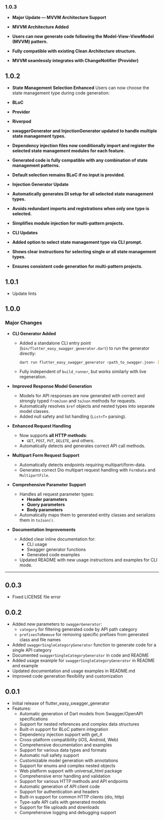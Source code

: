 ### 1.0.3
* **Major Update — MVVM Architecture Support**

* **MVVM Architecture Added**

* **Users can now generate code following the Model-View-ViewModel (MVVM) pattern.**

* **Fully compatible with existing Clean Architecture structure.**

* **MVVM seamlessly integrates with ChangeNotifier (Provider)**

## 1.0.2
* **State Management Selection Enhanced**
Users can now choose the state management type during code generation:

* **BLoC**
* **Provider**
* **Riverpod**

* **swaggerGenerator and InjectionGenerator updated to handle multiple state management types.**

* **Dependency injection files now conditionally import and register the selected state management modules for each feature.**

* **Generated code is fully compatible with any combination of state management patterns.**

* **Default selection remains BLoC if no input is provided.**

* **Injection Generator Update**

* **Automatically generates DI setup for all selected state management types.**

* **Avoids redundant imports and registrations when only one type is selected.**

* **Simplifies module injection for multi-pattern projects.**

* **CLI Updates**

* **Added option to select state management type via CLI prompt.**

* **Shows clear instructions for selecting single or all state management types.**

* **Ensures consistent code generation for multi-pattern projects.**

## 1.0.1
* Update lints

## 1.0.0
### Major Changes
* **CLI Generator Added**
  * Added a standalone CLI entry point (`bin/flutter_easy_swagger_generator.dart`) to run the generator directly:
    ```bash
    dart run flutter_easy_swagger_generator <path_to_swagger.json> [--watch]
    ```
  * Fully independent of `build_runner`, but works similarly with live regeneration.

* **Improved Response Model Generation**
  * Models for API responses are now generated with correct and strongly typed `fromJson` and `toJson` methods for requests.
  * Automatically resolves `$ref` objects and nested types into separate model classes.
  * Added null safety and list handling (`List<T>` parsing).

* **Enhanced Request Handling**
  * Now supports **all HTTP methods**:
    - `GET`, `POST`, `PUT`, `DELETE`, and others.
  * Automatically detects and generates correct API call methods.

* **Multipart Form Request Support**
  * Automatically detects endpoints requiring multipart/form-data.
  * Generates correct Dio multipart request handling with `FormData` and `MultipartFile`.

* **Comprehensive Parameter Support**
  * Handles all request parameter types:
    - **Header parameters**
    - **Query parameters**
    - **Body parameters**
  * Automatically maps them to generated entity classes and serializes them in `toJson()`.

* **Documentation Improvements**
  * Added clear inline documentation for:
    - CLI usage
    - Swagger generator functions
    - Generated code examples
  * Updated README with new usage instructions and examples for CLI mode.

---

## 0.0.3
* Fixed LICENSE file error

## 0.0.2
* Added new parameters to `swaggerGenerator`:
  * `category` for filtering generated code by API path category
  * `prefixesToRemove` for removing specific prefixes from generated class and file names
* Added `swaggerSingleCategoryGenerator` function to generate code for a single API category
* Documented `swaggerSingleCategoryGenerator` in code and README
* Added usage example for `swaggerSingleCategoryGenerator` in README and example
* Updated documentation and usage examples in README.md
* Improved code generation flexibility and customization

## 0.0.1
* Initial release of flutter_easy_swagger_generator
* Features:
  * Automatic generation of Dart models from Swagger/OpenAPI specifications
  * Support for nested references and complex data structures
  * Built-in support for BLoC pattern integration
  * Dependency injection support with get_it
  * Cross-platform compatibility (iOS, Android, Web)
  * Comprehensive documentation and examples
  * Support for various data types and formats
  * Automatic null safety support
  * Customizable model generation with annotations
  * Support for enums and complex nested objects
  * Web platform support with universal_html package
  * Comprehensive error handling and validation
  * Support for various HTTP methods and API endpoints
  * Automatic generation of API client code
  * Support for authentication and headers
  * Built-in support for common HTTP clients (dio, http)
  * Type-safe API calls with generated models
  * Support for file uploads and downloads
  * Comprehensive logging and debugging support

